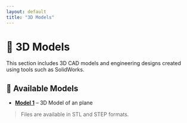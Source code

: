 ```yaml
---
layout: default
title: "3D Models"
---
```


# 🧱 3D Models

This section includes 3D CAD models and engineering designs created using tools such as SolidWorks.

## 📂 Available Models

- **[Model 1](3D_models/model1-file-name)** – 3D Model of an plane

> Files are available in STL and STEP formats.
